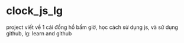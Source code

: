 # clock_js_lg
project viết về 1 cái đồng hồ bấm giờ, học cách sử dụng js, và sử dụng github, lg: learn and github
